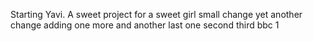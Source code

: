 Starting Yavi. A sweet project for a sweet girl
small change
yet another change
adding one more
and another
last one second third
bbc 1
